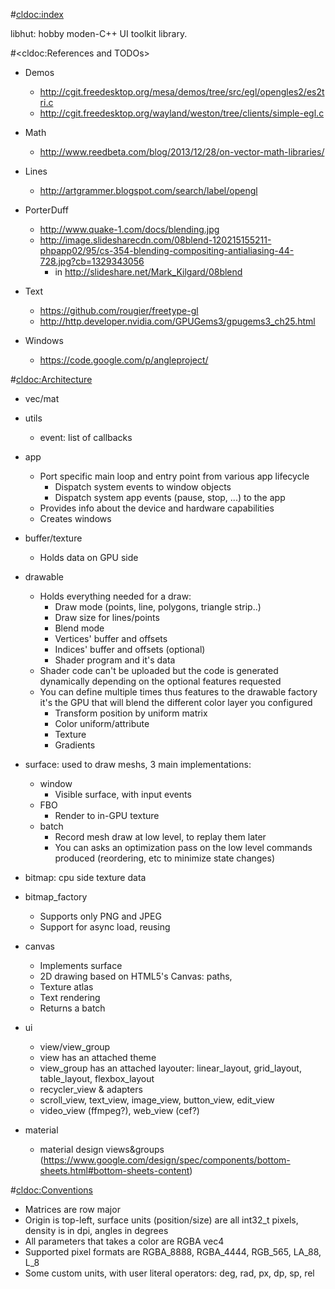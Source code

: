 #<cldoc:index>

libhut: hobby moden-C++ UI toolkit library.

#<cldoc:References and TODOs>

* Demos
    * http://cgit.freedesktop.org/mesa/demos/tree/src/egl/opengles2/es2tri.c
    * http://cgit.freedesktop.org/wayland/weston/tree/clients/simple-egl.c

* Math
    * http://www.reedbeta.com/blog/2013/12/28/on-vector-math-libraries/

* Lines
    * http://artgrammer.blogspot.com/search/label/opengl

* PorterDuff
    * http://www.quake-1.com/docs/blending.jpg
    * http://image.slidesharecdn.com/08blend-120215155211-phpapp02/95/cs-354-blending-compositing-antialiasing-44-728.jpg?cb=1329343056
        * in http://slideshare.net/Mark_Kilgard/08blend

* Text
    * https://github.com/rougier/freetype-gl
    * http://http.developer.nvidia.com/GPUGems3/gpugems3_ch25.html

* Windows
    * https://code.google.com/p/angleproject/

#<cldoc:Architecture>

* vec/mat

* utils
    * event: list of callbacks

* app
    * Port specific main loop and entry point from various app lifecycle
        * Dispatch system events to window objects
        * Dispatch system app events (pause, stop, ...) to the app
    * Provides info about the device and hardware capabilities
    * Creates windows

* buffer/texture
    * Holds data on GPU side

* drawable
    * Holds everything needed for a draw:
        * Draw mode (points, line, polygons, triangle strip..)
        * Draw size for lines/points
        * Blend mode
        * Vertices' buffer and offsets
        * Indices' buffer and offsets (optional)
        * Shader program and it's data
    * Shader code can't be uploaded but the code is generated dynamically depending on the optional features requested
    * You can define multiple times thus features to the drawable factory it's the GPU that will blend the different color layer you configured
        * Transform position by uniform matrix
        * Color uniform/attribute
        * Texture
        * Gradients

* surface: used to draw meshs, 3 main implementations:
    * window
        * Visible surface, with input events
    * FBO
        * Render to in-GPU texture
    * batch
        * Record mesh draw at low level, to replay them later
        * You can asks an optimization pass on the low level commands produced (reordering, etc to minimize state changes)

* bitmap: cpu side texture data

* bitmap_factory
    * Supports only PNG and JPEG
    * Support for async load, reusing

* canvas
     * Implements surface
     * 2D drawing based on HTML5's Canvas: paths, 
     * Texture atlas
     * Text rendering
     * Returns a batch

* ui
    * view/view_group
    * view has an attached theme
    * view_group has an attached layouter: linear_layout, grid_layout, table_layout, flexbox_layout
    * recycler_view & adapters
    * scroll_view, text_view, image_view, button_view, edit_view
    * video_view (ffmpeg?), web_view (cef?)

* material
    * material design views&groups (https://www.google.com/design/spec/components/bottom-sheets.html#bottom-sheets-content)

#<cldoc:Conventions>

* Matrices are row major
* Origin is top-left, surface units (position/size) are all int32_t pixels, density is in dpi, angles in degrees
* All parameters that takes a color are RGBA vec4
* Supported pixel formats are RGBA_8888, RGBA_4444, RGB_565, LA_88, L_8
* Some custom units, with user literal operators: deg, rad, px, dp, sp, rel